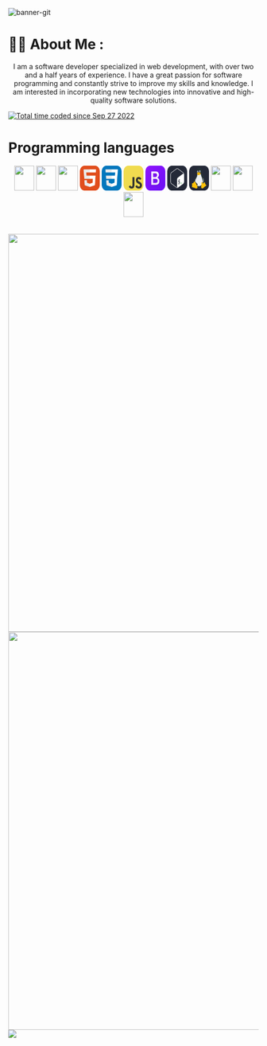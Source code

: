 ![banner-git](https://github.com/user-attachments/assets/bec1ef03-d986-4546-8c25-1da499fe536c)
 


# 👨‍💻 About Me :
<p align="center">
       I am a software developer specialized in web development, with over two and a half years of experience. I have a great passion for software programming and constantly strive to improve my skills and knowledge. I am interested in incorporating new        technologies into innovative and high-quality software solutions. 
</p>

<a href="https://wakatime.com/@c902adae-c9ed-4a2d-98b4-7c09142b392b"><img src="https://wakatime.com/badge/user/c902adae-c9ed-4a2d-98b4-7c09142b392b.svg" alt="Total time coded since Sep 27 2022" /></a>


# Programming languages

<p align="center">
    <img width="40" height="50" src="https://cdn.jsdelivr.net/gh/devicons/devicon@latest/icons/php/php-original.svg" />          
    <img width="40" height="50" src="https://cdn.jsdelivr.net/gh/devicons/devicon@latest/icons/laravel/laravel-original.svg" />
    <img width="40" height="50" src="https://cdn.jsdelivr.net/gh/devicons/devicon@latest/icons/mysql/mysql-original-wordmark.svg" />
    <img width="40" height="50" src="https://raw.githubusercontent.com/tandpfun/skill-icons/d1c752b99bb25a0e5aa363bae1db2809173ee966/icons/HTML.svg">
    <img width="40" height="50" src="https://raw.githubusercontent.com/tandpfun/skill-icons/d1c752b99bb25a0e5aa363bae1db2809173ee966/icons/CSS.svg">
    <img width="40" height="50" src="https://raw.githubusercontent.com/tandpfun/skill-icons/d1c752b99bb25a0e5aa363bae1db2809173ee966/icons/JavaScript.svg">
    <img width="40" height="50" src="https://raw.githubusercontent.com/tandpfun/skill-icons/d1c752b99bb25a0e5aa363bae1db2809173ee966/icons/Bootstrap.svg">
    <img width="40" height="50" src="https://raw.githubusercontent.com/tandpfun/skill-icons/d1c752b99bb25a0e5aa363bae1db2809173ee966/icons/Bash-Dark.svg">
    <img width="40" height="50" src="https://raw.githubusercontent.com/tandpfun/skill-icons/d1c752b99bb25a0e5aa363bae1db2809173ee966/icons/Linux-Dark.svg">
    <img width="40" height="50" src="https://cdn.jsdelivr.net/gh/devicons/devicon@latest/icons/livewire/livewire-original-wordmark.svg" />
    <img width="40" height="50" src="https://cdn.jsdelivr.net/gh/devicons/devicon@latest/icons/nginx/nginx-original.svg" />
    <img width="40" height="50" src="https://cdn.jsdelivr.net/gh/devicons/devicon@latest/icons/docker/docker-original.svg" />

          
</p>

<br>



<div align="center"> 
 <img align="left" width="800" height="800" src="https://wakatime.com/share/@o0t/d23f2043-9e4c-4842-ade4-089b1c11bc33.png" />

 <img align="right" width="800" height="800" src="https://wakatime.com/share/@o0t/1b3eea51-77a5-47ab-b7ae-65be63c71d42.png" />
</div>
 
 <br>
 <img src="https://wakatime.com/share/@o0t/4c9338b9-51e1-4025-a22a-c36dfd921c6c.png" />
